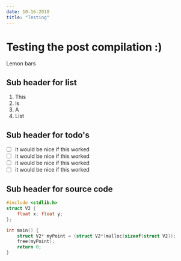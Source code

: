 ```yaml
---
date: 10-16-2018
title: "Testing"
---
```


# Testing the post compilation :)

Lemon bars

## Sub header for list
1. This
2. Is
3. A
4. List

## Sub header for todo's
- [ ] it would be nice if this worked
- [ ] it would be nice if this worked
- [ ] it would be nice if this worked
- [ ] it would be nice if this worked

## Sub header for source code
```c
#include <stdlib.h>
struct V2 {
    float x; float y;
};

int main() {
    struct V2* myPoint = (struct V2*)malloc(sizeof(struct V2));
    free(myPoint);
    return 0;
}
```

